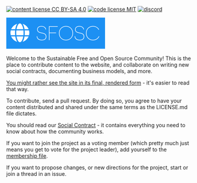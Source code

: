 [![content license CC BY-SA 4.0](https://badgen.net/badge/content%20license/CC%20BY-SA%204.0)](https://github.com/sfosc/sfosc/blob/master/LICENSE.md)
[![code license MIT](https://badgen.net/badge/code%20license/MIT)](https://github.com/sfosc/sfosc/blob/master/LICENSE.md)
[![discord](https://img.shields.io/discord/587972813302792217.svg?label=discord&logo=discord&logoColor=white)](https://discord.gg/nz5NC9q)

![SFOSC](static/logo.png)

Welcome to the Sustainable Free and Open Source Community!
This is the place to contribute content to the website, and collaborate
on writing new social contracts, documenting business models, and more.

[You might rather see the site in its final, rendered form](https://sfosc.org) - it's easier to read that way. 

To contribute, send a pull request. By doing so, you agree to have your content
distributed and shared under the same terms as the LICENSE.md file dictates.

You should read our [Social Contract](https://github.com/sfosc/sfosc/blob/master/SOCIAL_CONTRACT.md) - it contains everything you need to know about how the community works.

If you want to join the project as a voting member (which pretty much just
means you get to vote for the project leader), add yourself to the [membership file](https://github.com/sfosc/sfosc/blob/master/MEMBERSHIP.md).

If you want to propose changes, or new directions for the project, start or join
a thread in an issue.

